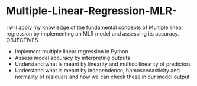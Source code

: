 # Multiple-Linear-Regression-MLR-
I will apply my knowledge of the fundamental concepts of Multiple linear regression by implementing an MLR model and assessing its accuracy.
OBJECTIVES
  * Implement multiple linear regression in Python
  * Assess model accuracy by interpreting outputs
  * Understand what is meant by linearity and multicollinearity of predictors
  * Understand what is meant by independence, homoscedasticity and normality of residuals and how we can check these in our model output
